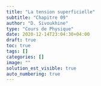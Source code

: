 ```yaml
---
title: "La tension superficielle"
subtitle: "Chapitre 09"
author: "D. Sivoukhine"
type: "Cours de Physique"
date: 2020-12-14T23:04:30+04:00
draft: true
toc: true
tags: []
categories: []
image: ""
solution_est_visible: true
auto_numbering: true
---
```

